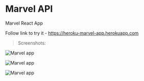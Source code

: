 # Marvel API

Marvel React App

Follow link to try it - https://heroku-marvel-app.herokuapp.com

> Screenshots:

![Marvel app](https://github.com/beastbs/screenshots-app/blob/main/screenshot/screenshot_1.png?raw=true)

![Marvel app](https://github.com/beastbs/screenshots-app/blob/main/screenshot/screenshot_2.png?raw=true)

![Marvel app](https://github.com/beastbs/screenshots-app/blob/main/screenshot/screenshot_3.png?raw=true)
